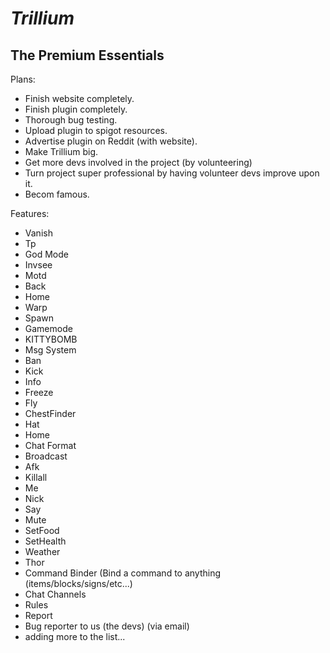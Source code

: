 # *Trillium*
The Premium Essentials
---
Plans:
* Finish website completely.
* Finish plugin completely.
* Thorough bug testing.
* Upload plugin to spigot resources.
* Advertise plugin on Reddit (with website).
* Make Trillium big.
* Get more devs involved in the project (by volunteering)
* Turn project super professional by having volunteer devs improve upon it.
* Becom famous.

Features:
* Vanish
* Tp
* God Mode
* Invsee
* Motd
* Back
* Home
* Warp
* Spawn
* Gamemode
* KITTYBOMB
* Msg System
* Ban
* Kick
* Info
* Freeze
* Fly
* ChestFinder
* Hat
* Home
* Chat Format
* Broadcast
* Afk
* Killall
* Me
* Nick
* Say
* Mute
* SetFood
* SetHealth
* Weather
* Thor
* Command Binder (Bind a command to anything (items/blocks/signs/etc...)
* Chat Channels
* Rules
* Report
* Bug reporter to us (the devs) (via email)
* adding more to the list...
